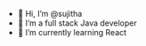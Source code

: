 - 👋 Hi, I’m @sujitha
- 👀 I’m a full stack Java developer
- 🌱 I’m currently learning React 

<!---
sujitha92/sujitha92 is a ✨ special ✨ repository because its `README.md` (this file) appears on your GitHub profile.
You can click the Preview link to take a look at your changes.
--->
